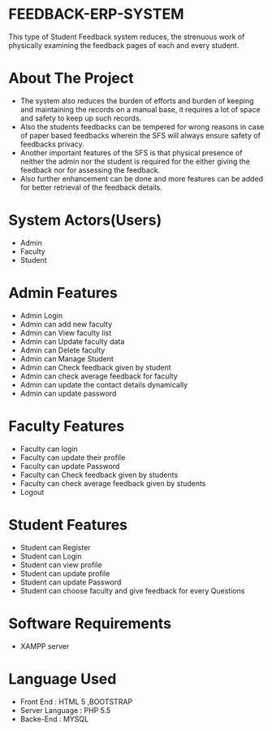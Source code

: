 # FEEDBACK-ERP-SYSTEM
This type of Student Feedback system reduces, the strenuous work of physically examining the feedback pages of each and every student.

# About The Project
* The system also reduces the burden of efforts and burden of keeping and maintaining the records on a manual base, it requires a lot of space and safety to keep up such records.
* Also the students feedbacks can be tempered for wrong reasons in case of paper based feedbacks wherein the SFS will always ensure safety of feedbacks privacy.
* Another important features of the SFS is that physical presence of neither the admin nor the student is required for the either giving the feedback nor for assessing the feedback.
* Also further enhancement can be done and more features can be added for better retrieval of the feedback details.

# System Actors(Users)
* Admin
* Faculty
* Student

# Admin Features
* Admin Login
* Admin can add new faculty
* Admin can View faculty list
* Admin can Update faculty data
* Admin can Delete faculty
* Admin can Manage Student
* Admin can Check feedback given by student
* Admin can check average feedback for faculty
* Admin can update the contact details dynamically
* Admin can update password

# Faculty Features
* Faculty can login
* Faculty can update their profile
* Faculty can update Password
* Faculty can Check feedback given by students
* Faculty can check average feedback given by students
* Logout

# Student Features
* Student can Register
* Student can Login
* Student can view profile
* Student can update profile
* Student can update Password
* Student can choose faculty and give feedback for every Questions

# Software Requirements
* XAMPP server
  
# Language Used
* Front End : HTML 5 ,BOOTSTRAP
* Server Language : PHP 5.5
* Backe-End : MYSQL
